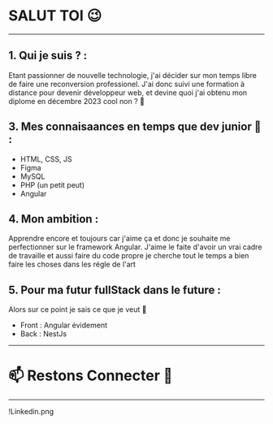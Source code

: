 # SALUT TOI 😉
***
## 1. Qui je suis ? :

  Etant passionner de nouvelle technologie, j'ai décider sur mon temps libre de faire une reconversion professionel.
  J'ai donc suivi une formation à distance pour devenir développeur web,
  et devine quoi j'ai obtenu mon diplome en décembre 2023 cool non ? 🤗

## 3. Mes connaisaances en temps que dev junior 💪 :
   * HTML, CSS, JS
   * Figma
   * MySQL
   * PHP (un petit peut)
   * Angular

## 4. Mon ambition :
  Apprendre encore et toujours car j'aime ça et donc je souhaite me perfectionner sur le framework Angular.
  J'aime le faite d'avoir un vrai cadre de travaille et aussi faire du code propre je cherche tout le temps a bien faire les choses dans les régle de l'art

## 5. Pour ma futur fullStack dans le future :
  Alors sur ce point je sais ce que je veut 🤫
   * Front : Angular évidement
   * Back : NestJs 
***
# 📫 Restons Connecter 🤝
***
<a name="general-info">!Linkedin.png</a>
